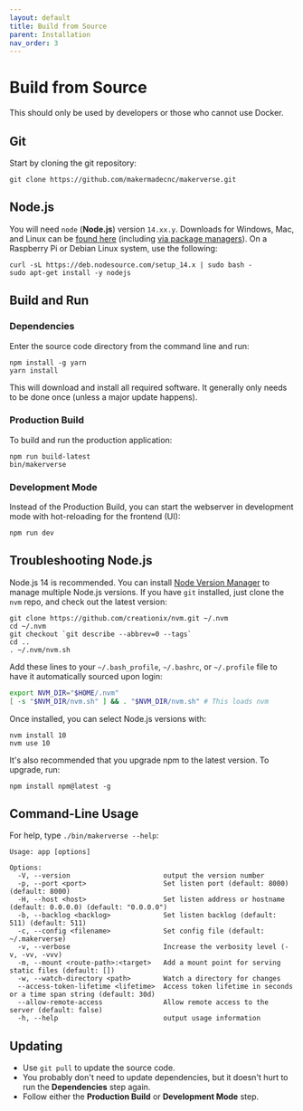 ```yaml
---
layout: default
title: Build from Source
parent: Installation
nav_order: 3
---
```


# Build from Source

This should only be used by developers or those who cannot use Docker.

## Git

Start by cloning the git repository:

```
git clone https://github.com/makermadecnc/makerverse.git
```

## Node.js

You will need `node` (**Node.js**) version `14.xx.y`. Downloads for Windows, Mac, and Linux can be [found here](https://nodejs.org/en/download/) (including [via package managers](https://nodejs.org/en/download/package-manager/)). On a Raspberry Pi or Debian Linux system, use the following:

```
curl -sL https://deb.nodesource.com/setup_14.x | sudo bash -
sudo apt-get install -y nodejs
```

## Build and Run

### Dependencies

Enter the source code directory from the command line and run:

```
npm install -g yarn
yarn install
```

This will download and install all required software. It generally only needs to be done once (unless a major update happens).

### Production Build

To build and run the production application:

```
npm run build-latest
bin/makerverse
```

### Development Mode

Instead of the Production Build, you can start the webserver in development mode with hot-reloading for the frontend (UI):

```
npm run dev
```

## Troubleshooting Node.js

Node.js 14 is recommended. You can install [Node Version Manager](https://github.com/creationix/nvm) to manage multiple Node.js versions. If you have `git` installed, just clone the `nvm` repo, and check out the latest version:
```
git clone https://github.com/creationix/nvm.git ~/.nvm
cd ~/.nvm
git checkout `git describe --abbrev=0 --tags`
cd ..
. ~/.nvm/nvm.sh
```

Add these lines to your `~/.bash_profile`, `~/.bashrc`, or `~/.profile` file to have it automatically sourced upon login:
```bash
export NVM_DIR="$HOME/.nvm"
[ -s "$NVM_DIR/nvm.sh" ] && . "$NVM_DIR/nvm.sh" # This loads nvm
```

Once installed, you can select Node.js versions with:
```
nvm install 10
nvm use 10
```

It's also recommended that you upgrade npm to the latest version. To upgrade, run:
```
npm install npm@latest -g
```

## Command-Line Usage

For help, type `./bin/makerverse --help`:
```
Usage: app [options]

Options:
  -V, --version                       output the version number
  -p, --port <port>                   Set listen port (default: 8000) (default: 8000)
  -H, --host <host>                   Set listen address or hostname (default: 0.0.0.0) (default: "0.0.0.0")
  -b, --backlog <backlog>             Set listen backlog (default: 511) (default: 511)
  -c, --config <filename>             Set config file (default: ~/.makerverse)
  -v, --verbose                       Increase the verbosity level (-v, -vv, -vvv)
  -m, --mount <route-path>:<target>   Add a mount point for serving static files (default: [])
  -w, --watch-directory <path>        Watch a directory for changes
  --access-token-lifetime <lifetime>  Access token lifetime in seconds or a time span string (default: 30d)
  --allow-remote-access               Allow remote access to the server (default: false)
  -h, --help                          output usage information
```

## Updating

- Use `git pull` to update the source code.
- You probably don't need to update dependencies, but it doesn't hurt to run the **Dependencies** step again.
- Follow either the **Production Build** or **Development Mode** step.
